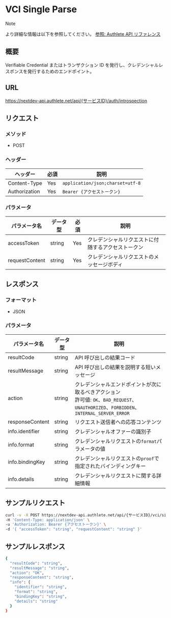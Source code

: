 # VCI Single Parse

> [!NOTE]
> より詳細な情報は以下を参照してください。
> [参照: Authlete API リファレンス](https://docs.authlete.com/en/shared/latest#post-/api/-serviceId-/vci/single/parse)

## 概要

Verifiable Credential またはトランザクション ID を発行し、クレデンシャルレスポンスを発行するためのエンドポイント。

## URL

https://nextdev-api.authlete.net/api/{サービスID}/auth/introspection

## リクエスト

### メソッド

- POST

### ヘッダー

| ヘッダー      | 必須 | 説明                             |
| ------------- | ---- | -------------------------------- |
| Content-Type  | Yes  | `application/json;charset=utf-8` |
| Authorization | Yes  | `Bearer {アクセストークン}`      |

### パラメータ

| パラメータ名   | データ型 | 必須 | 説明                                               |
| -------------- | -------- | ---- | -------------------------------------------------- |
| accessToken    | string   | Yes  | クレデンシャルリクエストに付随するアクセストークン |
| requestContent | string   | Yes  | クレデンシャルリクエストのメッセージボディ         |

## レスポンス

### フォーマット

- JSON

### パラメータ

| パラメータ名    | データ型 | 説明                                                                                                                                      |
| --------------- | -------- | ----------------------------------------------------------------------------------------------------------------------------------------- |
| resultCode      | string   | API 呼び出しの結果コード                                                                                                                  |
| resultMessage   | string   | API 呼び出しの結果を説明する短いメッセージ                                                                                                |
| action          | string   | クレデンシャルエンドポイントが次に取るべきアクション<br>許可値: `OK`、`BAD_REQUEST`、`UNAUTHORIZED`、`FORBIDDEN`、`INTERNAL_SERVER_ERROR` |
| responseContent | string   | リクエスト送信者への応答コンテンツ                                                                                                        |
| info.identifier | string   | クレデンシャルオファーの識別子                                                                                                            |
| info.format     | string   | クレデンシャルリクエストの`format`パラメータの値                                                                                          |
| info.bindingKey | string   | クレデンシャルリクエストの`proof`で指定されたバインディングキー                                                                           |
| info.details    | string   | クレデンシャルリクエストに関する詳細情報                                                                                                  |

## サンプルリクエスト

```sh
curl -v -X POST https://nextdev-api.authlete.net/api/{サービスID}/vci/single/parse \
-H 'Content-Type: application/json' \
-u 'Authorization: Bearer {アクセストークン}' \
-d '{ "accessToken": "string", "requestContent": "string" }'
```

## サンプルレスポンス

```sh
{
  "resultCode": "string",
  "resultMessage": "string",
  "action": "OK",
  "responseContent": "string",
  "info": {
    "identifier": "string",
    "format": "string",
    "bindingKey": "string",
    "details": "string"
  }
}
```
